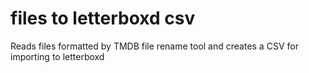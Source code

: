 # files to letterboxd csv

Reads files formatted by TMDB file rename tool and creates a CSV for importing to letterboxd
